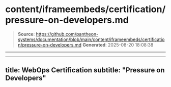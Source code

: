 # content/iframeembeds/certification/pressure-on-developers.md

> **Source**: https://github.com/pantheon-systems/documentation/blob/main/content/iframeembeds/certification/pressure-on-developers.md
> **Generated**: 2025-08-20 18:08:38

---

---
title: WebOps Certification
subtitle: "Pressure on Developers"
---

<Partial file="certification-guide/pressure-on-developers.md" />
